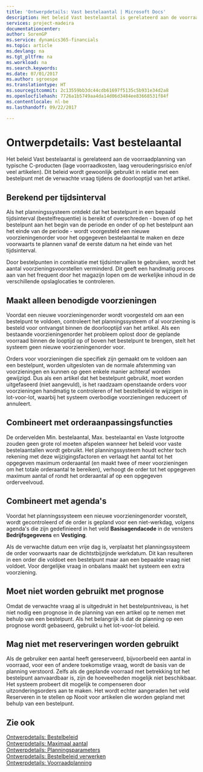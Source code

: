 ```yaml
---
title: 'Ontwerpdetails: Vast bestelaantal | Microsoft Docs'
description: Het beleid Vast bestelaantal is gerelateerd aan de voorraadplanning van typische C-producten (lage voorraadkosten, laag verouderingsrisico en/of veel artikelen). Dit beleid wordt gewoonlijk gebruikt in relatie met een bestelpunt met de verwachte vraag tijdens de doorlooptijd van het artikel.
services: project-madeira
documentationcenter: 
author: SorenGP
ms.service: dynamics365-financials
ms.topic: article
ms.devlang: na
ms.tgt_pltfrm: na
ms.workload: na
ms.search.keywords: 
ms.date: 07/01/2017
ms.author: sgroespe
ms.translationtype: HT
ms.sourcegitcommit: 2c13559bb3dc44cdb61697f5135c5b931e34d2a8
ms.openlocfilehash: 7726a1b5749aa4da14d06d3484ee83668531f84f
ms.contentlocale: nl-be
ms.lasthandoff: 09/22/2017

---
```

# <a name="design-details-fixed-reorder-qty"></a>Ontwerpdetails: Vast bestelaantal
Het beleid Vast bestelaantal is gerelateerd aan de voorraadplanning van typische C-producten (lage voorraadkosten, laag verouderingsrisico en/of veel artikelen). Dit beleid wordt gewoonlijk gebruikt in relatie met een bestelpunt met de verwachte vraag tijdens de doorlooptijd van het artikel.  

## <a name="calculated-per-time-bucket"></a>Berekend per tijdsinterval  
 Als het planningssysteem ontdekt dat het bestelpunt in een bepaald tijdsinterval (bestelfrequentie) is bereikt of overschreden - boven of op het bestelpunt aan het begin van de periode en onder of op het bestelpunt aan het einde van de periode - wordt voorgesteld een nieuwe voorzieningenorder voor het opgegeven bestelaantal te maken en deze voorwaarts te plannen vanaf de eerste datum na het einde van het tijdsinterval.  

 Door bestelpunten in combinatie met tijdsintervallen te gebruiken, wordt het aantal voorzieningsvoorstellen verminderd. Dit geeft een handmatig proces aan van het frequent door het magazijn lopen om de werkelijke inhoud in de verschillende opslaglocaties te controleren.  

## <a name="creates-only-necessary-supply"></a>Maakt alleen benodigde voorzieningen  
 Voordat een nieuwe voorzieningenorder wordt voorgesteld om aan een bestelpunt te voldoen, controleert het planningssysteem of al voorziening is besteld voor ontvangst binnen de doorlooptijd van het artikel. Als een bestaande voorzieningenorder het probleem oplost door de geplande voorraad binnen de looptijd op of boven het bestelpunt te brengen, stelt het systeem geen nieuwe voorzieningenorder voor.  

 Orders voor voorzieningen die specifiek zijn gemaakt om te voldoen aan een bestelpunt, worden uitgesloten van de normale afstemming van voorzieningen en kunnen op geen enkele manier achteraf worden gewijzigd. Dus als een artikel dat het bestelpunt gebruikt, moet worden uitgefaseerd (niet aangevuld), is het raadzaam openstaande orders voor voorzieningen handmatig te controleren of het bestelbeleid te wijzigen in lot-voor-lot, waarbij het systeem overbodige voorzieningen reduceert of annuleert.  

## <a name="combines-with-order-modifiers"></a>Combineert met orderaanpassingsfuncties  
 De ordervelden Min. bestelaantal, Max. bestelaantal en Vaste lotgrootte zouden geen grote rol moeten afspelen wanneer het beleid voor vaste bestelaantallen wordt gebruikt. Het planningssysteem houdt echter toch rekening met deze wijzigingsfactoren en verlaagt het aantal tot het opgegeven maximum orderaantal (en maakt twee of meer voorzieningen om het totale orderaantal te bereiken), verhoogt de order tot het opgegeven maximum aantal of rondt het orderaantal af op een opgegeven orderveelvoud.  

## <a name="combines-with-calendars"></a>Combineert met agenda's  
 Voordat het planningssysteem een nieuwe voorzieningenorder voorstelt, wordt gecontroleerd of de order is gepland voor een niet-werkdag, volgens agenda's die zijn gedefinieerd in het veld **Basisagendacode** in de vensters **Bedrijfsgegevens** en **Vestiging**.  

 Als de verwachte datum een vrije dag is, verplaatst het planningssysteem de order voorwaarts naar de dichtstbijzijnde werkdatum. Dit kan resulteren in een order die voldoet een bestelpunt maar aan een bepaalde vraag niet voldoet. Voor dergelijke vraag in onbalans maakt het systeem een extra voorziening.  

## <a name="should-not-be-used-with-forecast"></a>Moet niet worden gebruikt met prognose  
 Omdat de verwachte vraag al is uitgedrukt in het bestelpuntniveau, is het niet nodig een prognose in de planning van een artikel op te nemen met behulp van een bestelpunt. Als het belangrijk is dat de planning op een prognose wordt gebaseerd, gebruikt u het lot-voor-lot beleid.  

## <a name="must-not-be-used-with-reservations"></a>Mag niet met reserveringen worden gebruikt  
 Als de gebruiker een aantal heeft gereserveerd, bijvoorbeeld een aantal in voorraad, voor een of andere toekomstige vraag, wordt de basis van de planning verstoord. Zelfs als de geplande voorraad met betrekking tot het bestelpunt aanvaardbaar is, zijn de hoeveelheden mogelijk niet beschikbaar. Het systeem probeert dit mogelijk te compenseren door uitzonderingsorders aan te maken. Het wordt echter aangeraden het veld Reserveren in te stellen op Nooit voor artikelen die worden gepland met behulp van een bestelpunt.  

## <a name="see-also"></a>Zie ook  
 [Ontwerpdetails: Bestelbeleid](design-details-reordering-policies.md)   
 [Ontwerpdetails: Maximaal aantal](design-details-maximum-qty.md)   
 [Ontwerpdetails: Planningsparameters](design-details-planning-parameters.md)   
 [Ontwerpdetails: Bestelbeleid verwerken](design-details-handling-reordering-policies.md)   
 [Ontwerpdetails: Voorraadplanning](design-details-supply-planning.md)

